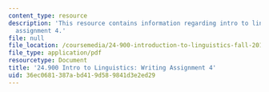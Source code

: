 ```yaml
---
content_type: resource
description: 'This resource contains information regarding intro to linguistics: writing
  assignment 4.'
file: null
file_location: /coursemedia/24-900-introduction-to-linguistics-fall-2012/36ec0681387abd419d589841d3e2ed29_MIT24_900F12_Assignment4.pdf
file_type: application/pdf
resourcetype: Document
title: '24.900 Intro to Linguistics: Writing Assignment 4'
uid: 36ec0681-387a-bd41-9d58-9841d3e2ed29
---
```

